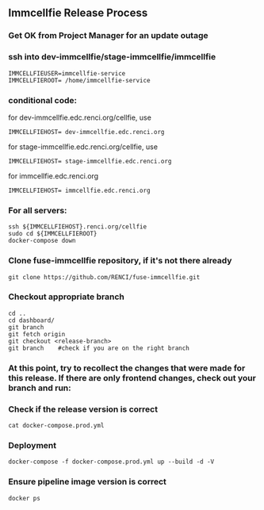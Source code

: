 ## Immcellfie Release Process

### Get OK from Project Manager for an update outage

### ssh into dev-immcellfie/stage-immcellfie/immcellfie
```
IMMCELLFIEUSER=immcellfie-service
IMMCELLFIEROOT= /home/immcellfie-service
```
### conditional code:

for dev-immcellfie.edc.renci.org/cellfie, use 
```
IMMCELLFIEHOST= dev-immcellfie.edc.renci.org
```
for stage-immcellfie.edc.renci.org/cellfie, use 
```
IMMCELLFIEHOST= stage-immcellfie.edc.renci.org
```
for immcellfie.edc.renci.org
```
IMMCELLFIEHOST= immcellfie.edc.renci.org
```
### For all servers:
```
ssh ${IMMCELLFIEHOST}.renci.org/cellfie
sudo cd ${IMMCELLFIEROOT}
docker-compose down
```
### Clone fuse-immcellfie repository, if it's not there already
```
git clone https://github.com/RENCI/fuse-immcellfie.git
```
### Checkout appropriate branch
```
cd ..
cd dashboard/
git branch
git fetch origin
git checkout <release-branch>
git branch    #check if you are on the right branch
```
### At this point, try to recollect the changes that were made for this release. If there are only frontend changes, check out your branch and run:
### Check if the release version is correct
```
cat docker-compose.prod.yml
```
### Deployment
```
docker-compose -f docker-compose.prod.yml up --build -d -V
```
### Ensure pipeline image version is correct
```
docker ps
```
